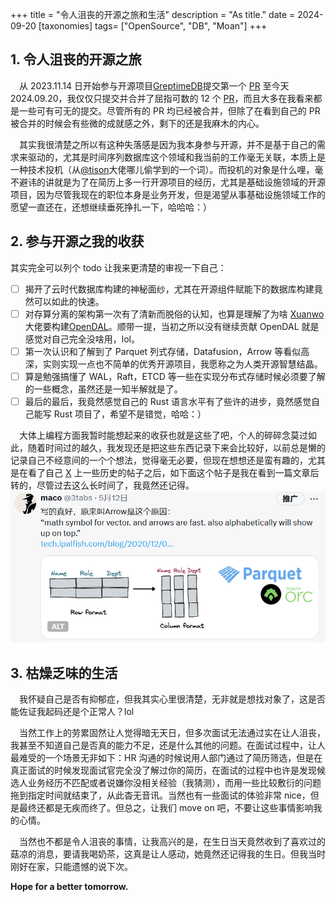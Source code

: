 +++
title = "令人沮丧的开源之旅和生活"
description = "As title."
date = 2024-09-20
[taxonomies]
tags= ["OpenSource", "DB", "Moan"]
+++

## 1. 令人沮丧的开源之旅

&#x2003;从 2023.11.14 日开始参与开源项目[GreptimeDB](https://github.com/GreptimeTeam/greptimedb)提交第一个 [PR](https://github.com/GreptimeTeam/greptimedb/pull/2748) 至今天 2024.09.20，我仅仅只提交并合并了屈指可数的 12 个 [PR](https://github.com/GreptimeTeam/greptimedb/pulls?q=is%3Apr+author%3Arealtaobo+is%3Aclosed)，而且大多在我看来都是一些可有可无的提交。尽管所有的 PR 均已经被合并，但除了在看到自己的 PR 被合并的时候会有些微的成就感之外，剩下的还是我麻木的内心。

&#x2003;其实我很清楚之所以有这种失落感是因为我本身参与开源，并不是基于自己的需求来驱动的，尤其是时间序列数据库这个领域和我当前的工作毫无关联，本质上是一种技术投机（从[@tison](https://www.tisonkun.org/)大佬哪儿偷学到的一个词）。而投机的对象是什么哩，毫不避讳的讲就是为了在简历上多一行开源项目的经历，尤其是基础设施领域的开源项目，因为尽管我现在的职位本身是业务开发，但是渴望从事基础设施领域工作的愿望一直还在，还想继续垂死挣扎一下，哈哈哈：）

## 2. 参与开源之我的收获

其实完全可以列个 todo 让我来更清楚的审视一下自己：

- [ ] 揭开了云时代数据库构建的神秘面纱，尤其在开源组件赋能下的数据库构建竟然可以如此的快速。
- [ ] 对存算分离的架构第一次有了清新而脱俗的认知，也算是理解了为啥 [Xuanwo](https://xuanwo.io/)大佬要构建[OpenDAL](https://github.com/apache/opendal)。顺带一提，当初之所以没有继续贡献 OpenDAL 就是感觉对自己完全没啥用，lol。
- [ ] 第一次认识和了解到了 Parquet 列式存储，Datafusion，Arrow 等看似高深，实则实现一点也不简单的优秀开源项目，我愿称之为人类开源智慧结晶。
- [ ] 算是勉强搞懂了 WAL，Raft，ETCD 等一些在实现分布式存储时候必须要了解的一些概念，虽然还是一知半解就是了。
- [ ] 最后的最后，我竟然感觉自己的 Rust 语言水平有了些许的进步，竟然感觉自己能写 Rust 项目了，希望不是错觉，哈哈：）

&#x2003;大体上编程方面我暂时能想起来的收获也就是这些了吧，个人的碎碎念莫过如此，随着时间过的越久，我发现还是把这些东西记录下来会比较好，以前总是懒的记录自己不经意间的一个个想法，觉得毫无必要，但现在想想还是蛮有趣的，尤其是在看了自己 [X](https://x.com/3tabs) 上一些历史的帖子之后，如下面这个帖子是我在看到一篇文章后转的，尽管过去这么长时间了，我竟然还记得。
![Arrow](arrow.png)

## 3. 枯燥乏味的生活

&#x2003;我怀疑自己是否有抑郁症，但我其实心里很清楚，无非就是想找对象了，这是否能佐证我起码还是个正常人？lol

&#x2003;当然工作上的劳累固然让人觉得暗无天日，但多次面试无法通过实在让人沮丧，我甚至不知道自己是否真的能力不足，还是什么其他的问题。在面试过程中，让人最难受的一个场景无非如下：HR 沟通的时候说用人部门通过了简历筛选，但是在真正面试的时候发现面试官完全没了解过你的简历，在面试的过程中也许是发现候选人业务经历不匹配或者说嫌你没相关经验（我猜测），而用一些比较敷衍的问题拖到指定时间就结束了，从此杳无音讯。当然也有一些面试的体验非常 nice，但是最终还都是无疾而终了。但总之，让我们 move on 吧，不要让这些事情影响我的心情。

&#x2003;当然也不都是令人沮丧的事情，让我高兴的是，在生日当天竟然收到了喜欢过的菇凉的消息，要请我喝奶茶，这真是让人感动，她竟然还记得我的生日。但我当时刚好在家，只能遗憾的说下次。

**Hope for a better tomorrow.**
